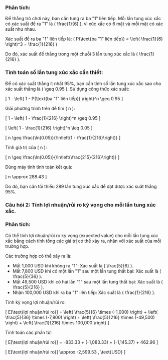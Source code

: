 ### Phân tích:

Để thắng trò chơi này, bạn cần tung ra ba "1" liên tiếp. Mỗi lần tung xúc xắc có xác suất để ra "1" là \( \frac{1}{6} \), vì xúc xắc có 6 mặt và mỗi mặt có xác suất như nhau.

Xác suất để ra ba "1" liên tiếp là: \( P(\text{ba "1" liên tiếp}) = \left( \frac{1}{6} \right)^3 = \frac{1}{216} \)

Do đó, xác suất để thắng trong một chuỗi 3 lần tung xúc xắc là \( \frac{1}{216} \).

### Tính toán số lần tung xúc xắc cần thiết:

Để có xác suất thắng ít nhất 95%, bạn cần tính số lần tung xúc xắc sao cho xác suất thắng là \( \geq 0.95 \). Sử dụng công thức xác suất:

\[
1 - \left( 1 - P(\text{ba "1" liên tiếp}) \right)^n \geq 0.95
\]

Giải phương trình trên để tìm \( n \):

\[
1 - \left( 1 - \frac{1}{216} \right)^n \geq 0.95
\]

\[
\left( 1 - \frac{1}{216} \right)^n \leq 0.05
\]

\[
n \geq \frac{\ln(0.05)}{\ln\left(1 - \frac{1}{216}\right)}
\]

Tính giá trị của \( n \):

\[
n \geq \frac{\ln(0.05)}{\ln\left(\frac{215}{216}\right)}
\]

Dùng máy tính tính toán kết quả:

\[
n \approx 288.43
\]

Do đó, bạn cần tối thiểu 289 lần tung xúc xắc để đạt được xác suất thắng 95%.

### Câu hỏi 2: Tính lợi nhuận/rủi ro kỳ vọng cho mỗi lần tung xúc xắc.

### Phân tích:

Có thể tính lợi nhuận/rủi ro kỳ vọng (expected value) cho mỗi lần tung xúc xắc bằng cách tính tổng các giá trị có thể xảy ra, nhân với xác suất của mỗi trường hợp.

Các trường hợp có thể xảy ra là:

- Mất 1,000 USD khi không ra "1": Xác suất là \( \frac{5}{6} \).
- Mất 7,800 USD khi có một lần "1" sau một lần tung thất bại: Xác suất là \( \frac{5}{36} \).
- Mất 49,500 USD khi có hai lần "1" sau một lần tung thất bại: Xác suất là \( \frac{5}{216} \).
- Nhận 100,000 USD khi ra ba "1" liên tiếp: Xác suất là \( \frac{1}{216} \).

Tính kỳ vọng lợi nhuận/rủi ro:

\[
E[\text{lợi nhuận/rủi ro}] = \left( \frac{5}{6} \times (-1,000) \right) + \left( \frac{5}{36} \times (-7,800) \right) + \left( \frac{5}{216} \times (-49,500) \right) + \left( \frac{1}{216} \times 100,000 \right)
\]

Tính toán các phần tử:

\[
E[\text{lợi nhuận/rủi ro}] = -833.33 + (-1,083.33) + (-1,145.37) + 462.96
\]

\[
E[\text{lợi nhuận/rủi ro}] \approx -2,599.53 \, \text{USD}
\]
